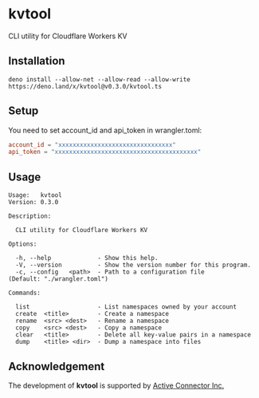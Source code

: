 # kvtool
CLI utility for Cloudflare Workers KV

## Installation
```
deno install --allow-net --allow-read --allow-write https://deno.land/x/kvtool@v0.3.0/kvtool.ts
```

## Setup
You need to set account_id and api_token in wrangler.toml:

```toml
account_id = "xxxxxxxxxxxxxxxxxxxxxxxxxxxxxxxx"
api_token = "xxxxxxxxxxxxxxxxxxxxxxxxxxxxxxxxxxxxxxxx"
```

## Usage
```
Usage:   kvtool
Version: 0.3.0

Description:

  CLI utility for Cloudflare Workers KV

Options:

  -h, --help             - Show this help.
  -V, --version          - Show the version number for this program.
  -c, --config   <path>  - Path to a configuration file               (Default: "./wrangler.toml")

Commands:

  list                   - List namespaces owned by your account
  create  <title>        - Create a namespace
  rename  <src> <dest>   - Rename a namespace
  copy    <src> <dest>   - Copy a namespace
  clear   <title>        - Delete all key-value pairs in a namespace
  dump    <title> <dir>  - Dump a namespace into files
```

## Acknowledgement
The development of **kvtool** is supported by [Active Connector Inc.](https://www.active-connector.com/)
